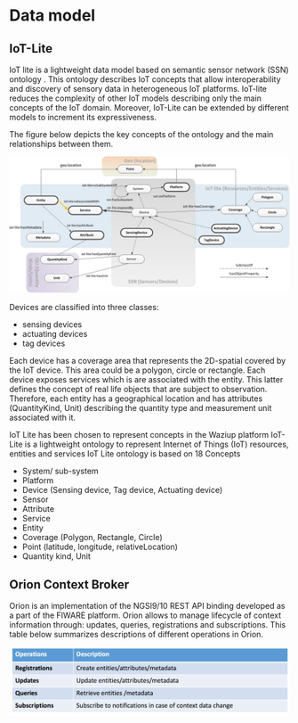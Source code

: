 Data model
=======
IoT-Lite
-----------
IoT lite is a lightweight data model based on semantic sensor network (SSN) ontology . This ontology describes IoT concepts that allow interoperability and discovery of sensory data in heterogeneous IoT platforms. IoT-lite reduces the complexity of other IoT models describing only the main concepts of the IoT domain. Moreover, IoT-Lite can be extended by different models to increment its expressiveness.

The figure below depicts the key concepts of the ontology and the main relationships between them.

![IoTLite Description](https://github.com/diopBabacar/myImages/blob/master/IoTLiteIMG.png)
 
Devices are classified into three classes: 

* sensing devices 
* actuating devices 
* tag devices

Each device has a coverage area that represents the 2D-spatial covered by the IoT device. This area could be a polygon, circle or rectangle. Each device exposes services which is are associated with the entity. This latter defines the concept of real life objects that are subject to observation. Therefore, each entity has a geographical location and has attributes (QuantityKind, Unit) describing the quantity type and measurement unit associated with it.

IoT Lite has been chosen to represent concepts in the Waziup platform
IoT-Lite is a lightweight ontology to represent Internet of Things (IoT) resources, entities and services
IoT Lite ontology is based on 18 Concepts 
* System/ sub-system
* Platform
* Device (Sensing device, Tag device, Actuating device) 
* Sensor
* Attribute
* Service
* Entity
* Coverage (Polygon, Rectangle, Circle) 
* Point (latitude, longitude, relativeLocation)
* Quantity kind, Unit 


Orion Context Broker
-----------
Orion is an implementation of the NGSI9/10 REST API binding developed as a part of the FIWARE platform. Orion allows to
manage lifecycle of context information through: updates, queries, registrations and subscriptions. This table below summarizes descriptions of different operations in Orion.

![Orion Description](https://github.com/DiopBabacarEdu/test-GIT/blob/master/OrionImg.tiff)
